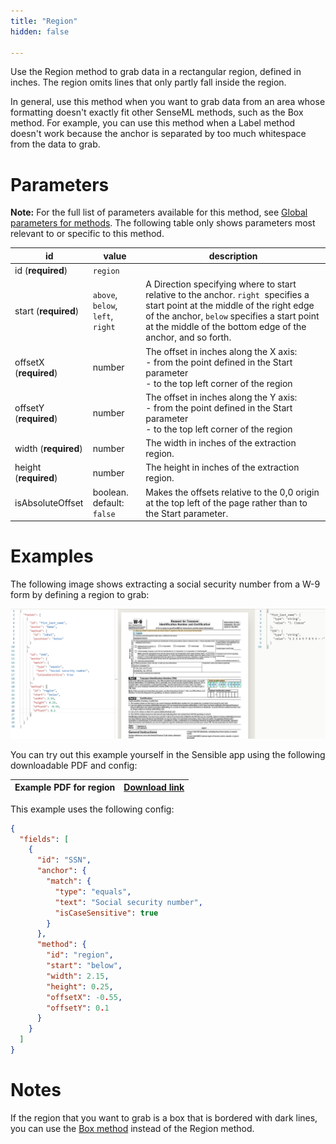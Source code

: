 ```yaml
---
title: "Region"
hidden: false

---
```


Use the Region method to grab data in a rectangular region, defined in inches. The region omits lines that only partly fall inside the region. 

In general, use this method when you want to grab data from an area whose formatting doesn't exactly fit other SenseML methods, such as the Box method. For example, you can use this method when a Label method doesn't work because the anchor is separated by too much whitespace from the data to grab.

Parameters
====

**Note:** For the full list of parameters available for this method, see [Global parameters for methods](doc:method-object#section-global-parameters-for-methods). The following table only shows parameters most relevant to or specific to this method.

| id                     | value                             | description                                                                                                                                                                                                                                 |
| ---------------------- | --------------------------------- | ------------------------------------------------------------------------------------------------------------------------------------------------------------------------------------------------------------------------------------------- |
| id (**required**)      | `region`                          |                                                                                                                                                                                                                                             |
| start (**required**)   | `above`, `below`, `left`, `right` | A Direction specifying where to start relative to the anchor. `right`  specifies a start point at the middle of the right edge of the anchor, `below` specifies a start point at the middle of the bottom edge of the anchor, and so forth. |
| offsetX (**required**) | number                            | The offset in inches along the X axis:<br/>- from the point defined in the Start parameter <br/>- to the top left corner of the region                                                                                                      |
| offsetY (**required**) | number                            | The offset in inches along the Y axis:<br/>- from the point defined in the Start parameter <br/>- to the top left corner of the region                                                                                                      |
| width (**required**)   | number                            | The width in inches of the extraction region.                                                                                                                                                                                               |
| height (**required**)  | number                            | The height in inches of the extraction region.                                                                                                                                                                                              |
| isAbsoluteOffset       | boolean. default: `false`         | Makes the offsets relative to the 0,0 origin at the top left of the page rather than to the Start parameter.                                                                                                                                |

Examples
====

The following image shows extracting a social security number from a W-9 form by defining a region to grab:

![](https://raw.githubusercontent.com/sensible-hq/sensible-docs/main/readme-sync/assets/v0/images/region_ssn.png)

You can try out this example yourself in the Sensible app using the following downloadable PDF and config:

| Example PDF for region | [Download link](https://raw.githubusercontent.com/sensible-hq/sensible-docs/main/readme-sync/assets/v0/pdfs/example_region_w9_.pdf) |
| ---------------------- | ----------------------------------------------------------------------------------------------------------------------------------- |

This example uses the following config:

```json
{
  "fields": [
    {
      "id": "SSN",
      "anchor": {
        "match": {
          "type": "equals",
          "text": "Social security number",
          "isCaseSensitive": true
        }
      },
      "method": {
        "id": "region",
        "start": "below",
        "width": 2.15,
        "height": 0.25,
        "offsetX": -0.55,
        "offsetY": 0.1
      }
    }
  ]
}
```

Notes
===

If the region that you want to grab is a box that is bordered with dark lines, you can use the [Box method](doc:box) instead of the Region method.